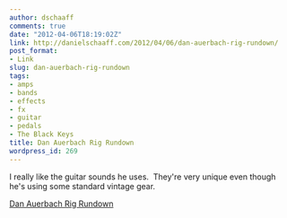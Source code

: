 ```yaml
---
author: dschaaff
comments: true
date: "2012-04-06T18:19:02Z"
link: http://danielschaaff.com/2012/04/06/dan-auerbach-rig-rundown/
post_format:
- Link
slug: dan-auerbach-rig-rundown
tags:
- amps
- bands
- effects
- fx
- guitar
- pedals
- The Black Keys
title: Dan Auerbach Rig Rundown
wordpress_id: 269
---
```


I really like the guitar sounds he uses.  They're very unique even though he's using some standard vintage gear.

  
[Dan Auerbach Rig Rundown](http://www.premierguitar.com/Magazine/Issue/2012/Apr/Rig_Rundown_The_Black_Keys_Dan_Auerbach.aspx)
